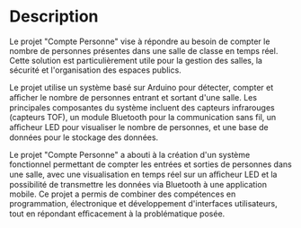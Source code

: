 # Description

Le projet "Compte Personne" vise à répondre au besoin de compter le nombre de
personnes présentes dans une salle de classe en temps réel. Cette solution est
particulièrement utile pour la gestion des salles, la sécurité et l'organisation des espaces
publics.

Le projet utilise un système basé sur Arduino pour détecter, compter et aﬃcher le nombre
de personnes entrant et sortant d'une salle. Les principales composantes du système
incluent des capteurs infrarouges (capteurs TOF), un module Bluetooth pour la
communication sans fil, un aﬃcheur LED pour visualiser le nombre de personnes, et une
base de données pour le stockage des données.

Le projet "Compte Personne" a abouti à la création d'un système fonctionnel permettant
de compter les entrées et sorties de personnes dans une salle, avec une visualisation en
temps réel sur un aﬃcheur LED et la possibilité de transmettre les données via Bluetooth
à une application mobile. Ce projet a permis de combiner des compétences en
programmation, électronique et développement d'interfaces utilisateurs, tout en
répondant eﬃcacement à la problématique posée.
